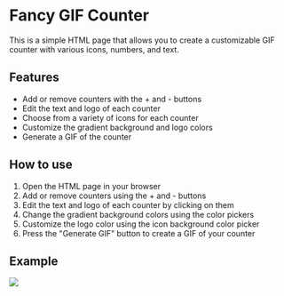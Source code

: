 # Fancy GIF Counter

This is a simple HTML page that allows you to create a customizable GIF counter with various icons, numbers, and text. 

## Features

- Add or remove counters with the + and - buttons
- Edit the text and logo of each counter
- Choose from a variety of icons for each counter
- Customize the gradient background and logo colors
- Generate a GIF of the counter

## How to use

1. Open the HTML page in your browser
2. Add or remove counters using the + and - buttons
3. Edit the text and logo of each counter by clicking on them
4. Change the gradient background colors using the color pickers
5. Customize the logo color using the icon background color picker
6. Press the "Generate GIF" button to create a GIF of your counter

## Example
![](https://airobin.net/fancy_counter-44394.gif)
